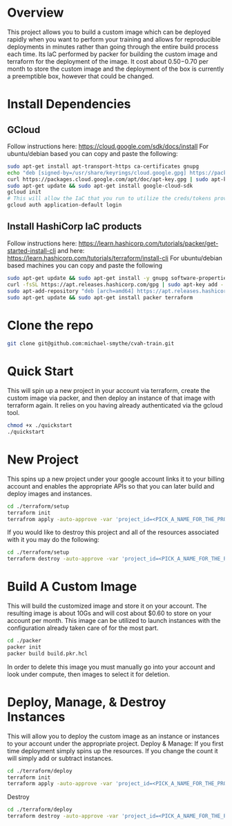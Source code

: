 # Overview
This project allows you to build a custom image which can be deployed rapidly when you want to perform your training and allows for reproducible deployments in minutes rather than going through the entire build process each time. Its IaC performed by packer for building the custom image and terraform for the deployment of the image. It cost about $0.50-$0.70 per month to store the custom image and the deployment of the box is currently a preemptible box, however that could be changed. 

# Install Dependencies
## GCloud 
Follow instructions here: https://cloud.google.com/sdk/docs/install
For ubuntu/debian based you can copy and paste the following:
```bash
sudo apt-get install apt-transport-https ca-certificates gnupg
echo "deb [signed-by=/usr/share/keyrings/cloud.google.gpg] https://packages.cloud.google.com/apt cloud-sdk main" | sudo tee -a /etc/apt/sources.list.d/google-cloud-sdk.list
curl https://packages.cloud.google.com/apt/doc/apt-key.gpg | sudo apt-key --keyring /usr/share/keyrings/cloud.google.gpg add -
sudo apt-get update && sudo apt-get install google-cloud-sdk
gcloud init
# This will allow the IaC that you run to utilize the creds/tokens provided by gcloud to auth to your services
gcloud auth application-default login 
```

## Install HashiCorp IaC products
Follow instructions here: https://learn.hashicorp.com/tutorials/packer/get-started-install-cli and here: https://learn.hashicorp.com/tutorials/terraform/install-cli
For ubuntu/debian based machines you can copy and paste the following 
```bash
sudo apt-get update && sudo apt-get install -y gnupg software-properties-common curl
curl -fsSL https://apt.releases.hashicorp.com/gpg | sudo apt-key add -
sudo apt-add-repository "deb [arch=amd64] https://apt.releases.hashicorp.com $(lsb_release -cs) main"
sudo apt-get update && sudo apt-get install packer terraform
```

# Clone the repo
```bash
git clone git@github.com:michael-smythe/cvah-train.git
```

# Quick Start
This will spin up a new project in your account via terraform, create the custom image via packer, and then deploy an instance of that image with terraform again. It relies on you having already authenticated via the gcloud tool. 
```bash
chmod +x ./quickstart
./quickstart
```

# New Project
This spins up a new project under your google account links it to your billing account and enables the appropriate APIs so that you can later build and deploy images and instances. 
```bash
cd ./terraform/setup
terraform init
terrafrom apply -auto-approve -var 'project_id=<PICK_A_NAME_FOR_THE_PROJECT_ID>'
```
If you would like to destroy this project and all of the resources associated with it you may do the following:
```bash
cd ./terraform/setup
terraform destroy -auto-approve -var 'project_id=<PICK_A_NAME_FOR_THE_PROJECT_ID>'
```

# Build A Custom Image
This will build the customized image and store it on your account. The resulting image is about 10Gs and will cost about $0.60 to store on your account per month. This image can be utilized to launch instances with the configuration already taken care of for the most part.
```bash
cd ./packer
packer init
packer build build.pkr.hcl
```
In order to delete this image you must manually go into your account and look under compute, then images to select it for deletion. 

# Deploy, Manage, & Destroy Instances
This will allow you to deploy the custom image as an instance or instances to your account under the appropriate project.
Deploy & Manage: If you first time deployment simply spins up the resources. If you change the count it will simply add or subtract instances. 
```bash
cd ./terraform/deploy
terraform init
terraform apply -auto-approve -var 'project_id=<PICK_A_NAME_FOR_THE_PROJECT_ID>' -var 'elk_count=1'
```
Destroy
```bash
cd ./terraform/deploy
terraform destroy -auto-approve -var 'project_id=<PICK_A_NAME_FOR_THE_PROJECT_ID>'
```

